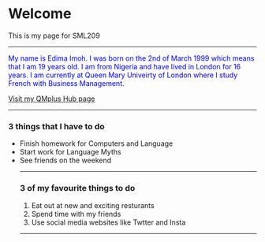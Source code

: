 <h1>Welcome</h1>
<p>This is my page for SML209</P>
<hr>

<p style="color:blue;"> My name is Edima Imoh. I was born on the 2nd of March 1999 which means that I am 19 years old. I am from Nigeria and have lived in London for 16 years. I am currently at Queen Mary Univeirty of London where I study French with Business Management. </p> 

<a href="https://qmplus.qmul.ac.uk/course/view.php?id=741"> Visit my QMplus Hub page</a>
<hr>
  
<h3>3 things that I have to do </h3>
<ul><li>Finish homework for Computers and Language </li> <li> Start work for Language Myths </li> <li>See friends on the weekend </li>
<hr>
  
<h3>3 of my favourite things to do </h3>
<ol><li>Eat out at new and exciting resturants </li> <li>Spend time with my friends </li> <li>Use social media websites like Twtter and Insta </li> </ol>
<hr>
